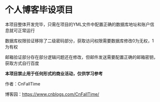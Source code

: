 # 个人博客毕设项目



本项目整体开发完毕，只需在项目的YML文件中配置正确的数据库地址和账户信息就可正常运行

数据库权限验证移除了二级密码部分，获取访问权限需要数据库修改0为无权，1为有权

邮箱验证部分存在部分逻辑问题还在修改，但邮件发送需要配置正确的邮箱密钥，获取方式自行百度

**本项目禁止用于任何形式的商业活动，仅供学习参考**

作者：CnFallTime

博客园：https://www.cnblogs.com/CnFallTime/

